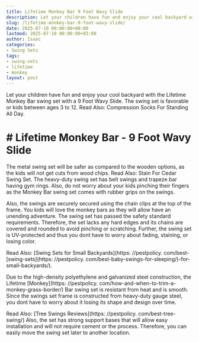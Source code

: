 ```yaml
---
title: Lifetime Monkey Bar 9 Foot Wavy Slide
description: Let your children have fun and enjoy your cool backyard with the Lifetime Monkey Bar swing set with a 9 Foot Wavy Slide. The swing set is favorable or kids...
slug: /lifetime-monkey-bar-9-foot-wavy-slide/
date: 2025-07-10 00:00:00+00:00
lastmod: 2025-07-10 00:00:00+03:00
author: Isaac
categories:
- Swing Sets
tags:
- swing-sets
- lifetime
- monkey
layout: post
---
```


Let your children have fun and enjoy your cool backyard with the Lifetime Monkey Bar swing set with a 9 Foot Wavy Slide. The swing set is favorable or kids between ages 3 to 12. Read Also: Compression Socks For Standing All Day.

# # Lifetime Monkey Bar - 9 Foot Wavy Slide

The metal swing set will be safer as compared to the wooden options, as the kids will not get cuts from wood chips. Read Also: Stain For Cedar Swing Set. The heavy-duty swing set has belt swings and trapeze bar having gym rings. Also, do not worry about your kids pinching their fingers as the Monkey Bar swing set comes with rubber grips on the swings.

Also, the swings are securely secured using the chain clips at the top of the frame. You kids will love the monkey bars as they will allow have an unending adventure. The swing set has passed the safety standard requirements. Therefore, the set lacks any hard edges and its chains are covered and rounded to avoid pinching or scratching. Further, the swing set is UV-protected and thus you dont have to worry about fading, staining, or losing color.

Read Also: [Swing Sets for Small Backyards](https: //pestpolicy. com/best-[swing-sets](https: //pestpolicy. com/best-baby-swings-for-sleeping/)-for-small-backyards/).

Due to the high-density polyethylene and galvanized steel construction, the Lifetime [Monkey](https: //pestpolicy. com/how-and-when-to-trim-a-monkey-grass-border/) Bar swing set is resistant from heat and is smooth. Since the swings set frame is constructed from heavy-duty gauge steel, you dont have to worry about it losing its shape and design over time.

Read Also: [Tree Swings Reviews](https: //pestpolicy. com/best-tree-swing/) Also, the set has strong support bases that will allow easy installation and will not require cement or the process. Therefore, you can easily move the swing set later to another location.
